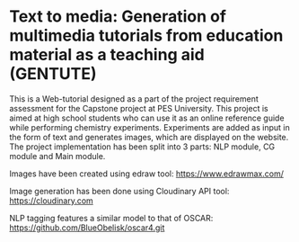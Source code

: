 # Text to media: Generation of multimedia tutorials from education material as a teaching aid (GENTUTE)
This is a Web-tutorial designed as a part of the project requirement assessment for the Capstone project at PES University.
This project is aimed at high school students who can use it as an online reference guide while performing chemistry experiments. Experiments are added as input in the form of text and generates images, which are displayed on the website.  
The project implementation has been split into 3 parts: NLP module, CG module and Main module.

Images have been created using edraw tool: https://www.edrawmax.com/

Image generation has been done using Cloudinary API tool: https://cloudinary.com

NLP tagging features a similar model to that of OSCAR: https://github.com/BlueObelisk/oscar4.git 
